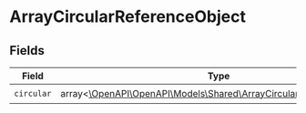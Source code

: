 # ArrayCircularReferenceObject


## Fields

| Field                                                                                                                     | Type                                                                                                                      | Required                                                                                                                  | Description                                                                                                               |
| ------------------------------------------------------------------------------------------------------------------------- | ------------------------------------------------------------------------------------------------------------------------- | ------------------------------------------------------------------------------------------------------------------------- | ------------------------------------------------------------------------------------------------------------------------- |
| `circular`                                                                                                                | array<[\OpenAPI\OpenAPI\Models\Shared\ArrayCircularReferenceObject](../../models/shared/ArrayCircularReferenceObject.md)> | :heavy_check_mark:                                                                                                        | N/A                                                                                                                       |